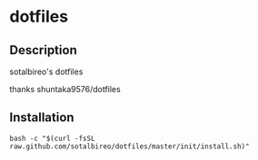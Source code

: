 # dotfiles

## Description

sotalbireo's dotfiles

thanks shuntaka9576/dotfiles

## Installation

```shell
bash -c "$(curl -fsSL raw.github.com/sotalbireo/dotfiles/master/init/install.sh)"
```
